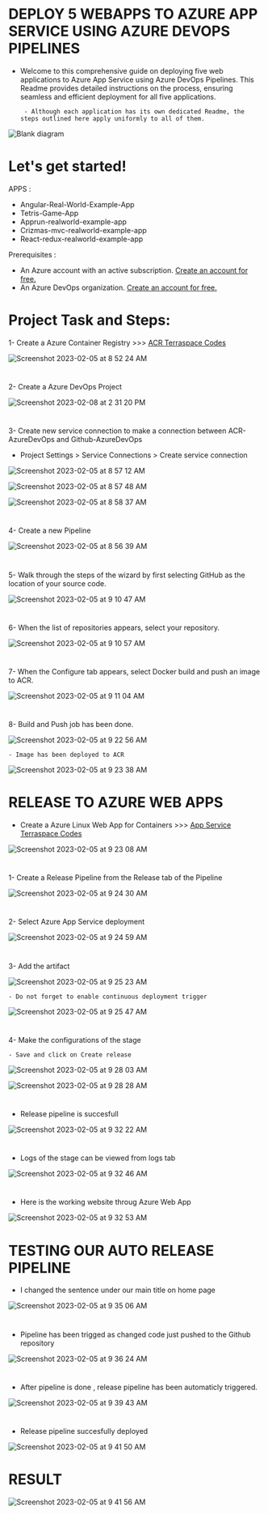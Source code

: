 # DEPLOY 5 WEBAPPS TO AZURE APP SERVICE USING AZURE DEVOPS PIPELINES

- Welcome to this comprehensive guide on deploying five web applications to Azure App Service using Azure DevOps Pipelines. This Readme provides detailed instructions on the process, ensuring seamless and efficient deployment for all five applications. 
      
       - Although each application has its own dedicated Readme, the steps outlined here apply uniformly to all of them. 
       
![Blank diagram](https://user-images.githubusercontent.com/113396342/217949696-2f4d07b4-2902-40a3-8bdd-d7bd87723710.png)
     
# Let's get started!
      
      
   APPS :
- Angular-Real-World-Example-App
- Tetris-Game-App
- Apprun-realworld-example-app
- Crizmas-mvc-realworld-example-app
- React-redux-realworld-example-app



Prerequisites :
- An Azure account with an active subscription. <a href="https://azure.microsoft.com/en-us/free/?WT.mc_id=A261C142F" target="_blank">Create an account for free.</a> 
- An Azure DevOps organization. <a href="https://learn.microsoft.com/en-us/azure/devops/pipelines/get-started/pipelines-sign-up?view=azure-devops" target="_blank">Create an account for free.</a> 

# Project Task and Steps:
1- Create a Azure Container Registry >>> <a href="https://github.com/hkaanturgut/azure-devops-apps/tree/main/terraspace%20codes/app/stacks/acr" target="_blank">ACR Terraspace Codes</a> 

![Screenshot 2023-02-05 at 8 52 24 AM](https://user-images.githubusercontent.com/113396342/217688610-006dc446-8ecf-4a3d-b15f-f154b2cf40b5.png)

#

2- Create a Azure DevOps Project 

![Screenshot 2023-02-08 at 2 31 20 PM](https://user-images.githubusercontent.com/113396342/217632564-f86fd45d-71dd-4d84-be47-1daae752e659.png)
#

3- Create new service connection to make a connection between ACR-AzureDevOps and Github-AzureDevOps
   
   - Project Settings > Service Connections > Create service connection 

![Screenshot 2023-02-05 at 8 57 12 AM](https://user-images.githubusercontent.com/113396342/217633014-62678a4b-86c4-440c-a497-0c29e4289f29.png)

![Screenshot 2023-02-05 at 8 57 48 AM](https://user-images.githubusercontent.com/113396342/217633694-1400bf3b-9124-4843-8fd6-9a289aa5bbe7.png)

![Screenshot 2023-02-05 at 8 58 37 AM](https://user-images.githubusercontent.com/113396342/217633906-991d0dc1-4bd3-4c3b-8d25-0ad1460d7c16.png)

#

4- Create a new Pipeline 

![Screenshot 2023-02-05 at 8 56 39 AM](https://user-images.githubusercontent.com/113396342/217632782-b58144bd-7164-4054-97f5-fe6e953e0756.png)
#

5-  Walk through the steps of the wizard by first selecting GitHub as the location of your source code. 

![Screenshot 2023-02-05 at 9 10 47 AM](https://user-images.githubusercontent.com/113396342/217638839-0d15cdc5-4775-4c7e-bab2-59274c42692f.png)
#
6- When the list of repositories appears, select your repository. 

![Screenshot 2023-02-05 at 9 10 57 AM](https://user-images.githubusercontent.com/113396342/217639058-7971399c-4d8d-4b30-9c21-d935837f5dc8.png)
#

7- When the Configure tab appears, select Docker build and push an image to ACR.

![Screenshot 2023-02-05 at 9 11 04 AM](https://user-images.githubusercontent.com/113396342/217639369-3de7ef44-3c35-4ebb-a93b-be832263e750.png)
#

8- Build and Push job has been done.

![Screenshot 2023-02-05 at 9 22 56 AM](https://user-images.githubusercontent.com/113396342/217639635-1b75cd55-36c8-4b94-910c-6d6fa7c21ac2.png)

    - Image has been deployed to ACR

![Screenshot 2023-02-05 at 9 23 38 AM](https://user-images.githubusercontent.com/113396342/217639788-e040ab94-5a69-409d-804d-fb87388d33ba.png)
#

# RELEASE TO AZURE WEB APPS

- Create a Azure Linux Web App for Containers >>> <a href="https://github.com/hkaanturgut/DEPLOY-5-WEBAPPS-TO-AZURE-APP-SERVICE-USING-AZURE-DEVOPS-PIPELINES/tree/main/terraspace%20codes/app/stacks" target="_blank">App Service Terraspace Codes</a> 

![Screenshot 2023-02-05 at 9 23 08 AM](https://user-images.githubusercontent.com/113396342/217700929-adb3b2b3-830d-4b43-917e-166b305c1367.png)
#

1- Create a Release Pipeline from the Release tab of the Pipeline

![Screenshot 2023-02-05 at 9 24 30 AM](https://user-images.githubusercontent.com/113396342/217688921-9083a95c-2e43-4288-8e13-d4ae9866583d.png)
#

2- Select Azure App Service deployment

![Screenshot 2023-02-05 at 9 24 59 AM](https://user-images.githubusercontent.com/113396342/217689291-709b0b52-0965-41c0-ac6c-86b159c9e55b.png)
#

3- Add the artifact 

![Screenshot 2023-02-05 at 9 25 23 AM](https://user-images.githubusercontent.com/113396342/217689347-8de010ed-1a8e-4421-b793-31105be835c7.png)

    - Do not forget to enable continuous deployment trigger
    
![Screenshot 2023-02-05 at 9 25 47 AM](https://user-images.githubusercontent.com/113396342/217689586-f4efccc5-27da-4f75-8984-acd315764d98.png)  
#

4- Make the configurations of the stage 
   
    - Save and click on Create release
    
![Screenshot 2023-02-05 at 9 28 03 AM](https://user-images.githubusercontent.com/113396342/217701323-af893b0c-e984-4988-a29e-3c6f4df99936.png)


![Screenshot 2023-02-05 at 9 28 28 AM](https://user-images.githubusercontent.com/113396342/217693477-c924c69f-3152-43ac-8562-1cfd4a5d6be0.png)
#

- Release pipeline is succesfull

![Screenshot 2023-02-05 at 9 32 22 AM](https://user-images.githubusercontent.com/113396342/217693646-333fa57a-f9e0-435f-9837-b93ec8a881f5.png)
#

- Logs of the stage can be viewed from logs tab

![Screenshot 2023-02-05 at 9 32 46 AM](https://user-images.githubusercontent.com/113396342/217693883-537d486f-0fe2-4d8e-8b02-95b6ca3c4ed4.png)
#

- Here is the working website throug Azure Web App

![Screenshot 2023-02-05 at 9 32 53 AM](https://user-images.githubusercontent.com/113396342/217694126-a94e0bea-20ef-4e11-ada5-2cc9de4f1258.png)
#

# TESTING OUR AUTO RELEASE PIPELINE

- I changed the sentence under our main title on home page

![Screenshot 2023-02-05 at 9 35 06 AM](https://user-images.githubusercontent.com/113396342/217694936-170470c5-b8b7-4761-a0f6-7b55906d5955.png)
#

- Pipeline has been trigged as changed code just pushed to the Github repository

![Screenshot 2023-02-05 at 9 36 24 AM](https://user-images.githubusercontent.com/113396342/217695165-9433d686-0f2e-49a3-8387-d23c2e8a1959.png)
#

- After pipeline is done , release pipeline has been automaticly triggered.

![Screenshot 2023-02-05 at 9 39 43 AM](https://user-images.githubusercontent.com/113396342/217695310-4fed7700-b67d-4255-bc87-2c3f9e27a32b.png)
#

- Release pipeline succesfully deployed

![Screenshot 2023-02-05 at 9 41 50 AM](https://user-images.githubusercontent.com/113396342/217695400-5b85174a-bccc-4cfd-92eb-b3e512b76e7e.png)
#

# RESULT

![Screenshot 2023-02-05 at 9 41 56 AM](https://user-images.githubusercontent.com/113396342/217695655-0f6ddf58-bb56-4ca4-9854-8f38de801981.png)
